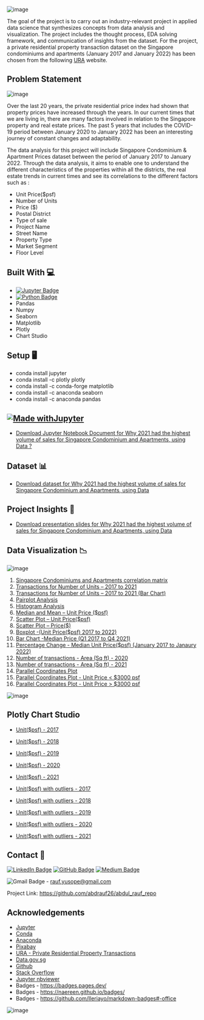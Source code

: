 ![image](https://user-images.githubusercontent.com/96287600/158115072-b5689ba9-298d-498b-bc0c-5715f8d75203.png)


The goal of the project is to carry out an industry-relevant project in applied data science that synthesizes concepts from data analysis and visualization. The project includes the thought process, EDA solving framework, and communication of insights from the dataset. For the project, a private residential property transaction dataset on the Singapore condominiums and apartments (January 2017 and January 2022) has been chosen from the following [URA](https://www.ura.gov.sg/realEstateIIWeb/transaction/search.action) website. 

## Problem Statement 

![image](https://cdn.pixabay.com/photo/2013/12/16/17/13/singapore-229387_1280.jpg)

Over the last 20 years, the private residential price index had shown that property prices have increased through the years. In our current times that we are living in, there are many factors involved in relation to the Singapore property and real estate prices. The past 5 years that includes the COVID-19 period between January 2020 to January 2022 has been an interesting journey of constant changes and adaptability. 

The data analysis for this project will include Singapore Condominium & Apartment Prices dataset between the period of January 2017 to January 2022. Through the data analysis, it aims to enable one to understand the different characteristics of the properties within all the districts, the real estate trends in current times and see its correlations to the different factors such as :

- Unit Price($psf)
- Number of Units
- Price ($)
- Postal District
- Type of sale
- Project Name
- Street Name
- Property Type
- Market Segment
- Floor Level


## Built With 💻

- [![Jupyter Badge](https://img.shields.io/badge/Jupyter-F37626?logo=jupyter&logoColor=fff&style=flat)](https://jupyter.org/try)
- [![Python Badge](https://img.shields.io/badge/Python-3776AB?logo=python&logoColor=fff&style=flat)](https://www.python.org/)
- Pandas
- Numpy
- Seaborn
- Matplotlib
- Plotly
- Chart Studio


## Setup 🖥️
- conda install jupyter
- conda install -c plotly plotly
- conda install -c conda-forge matplotlib
- conda install -c anaconda seaborn
- conda install -c anaconda pandas

## [![Made withJupyter](https://img.shields.io/badge/Made%20with-Jupyter-orange?style=for-the-badge&logo=Jupyter)](https://jupyter.org/try)
- [Download Jupyter Notebook Document for Why 2021 had the highest volume of sales for Singapore Condominium and Apartments, using Data ?](https://nbviewer.org/github/abdrauf26/condo_apt_repo/blob/main/sg_condo_apt_2017_to_2021.ipynb)

## Dataset 📊

- [Download dataset for Why 2021 had the highest volume of sales for Singapore Condominium and Apartments, using Data](https://drive.google.com/file/d/1qIS5h3a6e4OuwvgfG2Dp8vmZi2BanECe/view?usp=sharing)

## Project Insights 📖
- [Download presentation slides for Why 2021 had the highest volume of sales for Singapore Condominium and Apartments, using Data](https://drive.google.com/file/d/1LNcwQhs4hxyklpoBrL6oWZf6IviR_zJ0/view?usp=sharing)

## Data Visualization 📉

![image](https://user-images.githubusercontent.com/96287600/156498899-724321c5-16a1-49f6-88f6-a0da9f19f70b.png)

1. [Singapore Condominiums and Apartments correlation matrix](https://drive.google.com/file/d/1xVjynsrXh1guALilhzd-SbwwhABmotRn/view?usp=sharing)
2. [Transactions for Number of Units – 2017 to 2021](https://drive.google.com/file/d/1zMzQrsezRQ9g0Wdz3WnO1KSv-FKbOawj/view?usp=sharing)
3. [Transactions for Number of Units – 2017 to 2021 (Bar Chart)](https://drive.google.com/file/d/1_ASp0k10x9qMnlxlZZG8tPZuGJJaE7lC/view?usp=sharing)
4. [Pairplot Analysis](https://drive.google.com/file/d/1um6YIBkOuvGplBllN_szYInJqVp0bzd-/view?usp=sharing)
5. [Histogram Analysis](https://drive.google.com/file/d/1I15IdsYoD-1wirgmzEra-sBvV0WTT6OY/view?usp=sharing)
6. [Median and Mean – Unit Price ($psf)](https://drive.google.com/file/d/1T6m9qlvg6AeOOOcfhgK1jyH5uc8IZ-ZR/view?usp=sharing)
7. [Scatter Plot – Unit Price($psf)](https://drive.google.com/file/d/1fBzpJ0km-M_bpxpOg8iEWCXFgjjRZsTR/view?usp=sharing)
8. [Scatter Plot – Price($)](https://drive.google.com/file/d/14iJzZARyp5XZgpCG-kR_YUqJ5EGaPY9E/view?usp=sharing)
9. [Boxplot -(Unit Price($psf) 2017 to 2022)](https://drive.google.com/file/d/1W4fDlO3bB5Q0ycc6JIcEe4kQas9M7qFB/view?usp=sharing)
10. [Bar Chart -Median Price (Q1 2017 to Q4 2021)](https://drive.google.com/file/d/1icp03TM5jIq2WPPAeelRo4QU_eXASlWd/view?usp=sharing)
11. [Percentage Change - Median Unit Price($psf) (January 2017 to Janaury 2022)](https://drive.google.com/file/d/1GS0AFPRGUQ260nEyezcIoAlIEON53AF5/view?usp=sharing)
12. [Number of transactions - Area (Sq ft) - 2020](https://drive.google.com/file/d/1p_VulcUC5zZNQBk-cSIKqVf950bP0FqI/view?usp=sharing)
13. [Number of transactions - Area (Sq ft) - 2021](https://drive.google.com/file/d/1GJzk9KlDBPRMCC3YcZeOf4GMUY8sVRZP/view?usp=sharing)
14. [Parallel Coordinates Plot](https://drive.google.com/file/d/1Q9ZxwdxCj7WIFLjZinc3SCkjjpLog8Zr/view?usp=sharing)
15. [Parallel Coordinates Plot - Unit Price < $3000 psf](https://drive.google.com/file/d/1lFNLWroteFS1q3lWh3DBNcIGXn326AYI/view?usp=sharing)
16. [Parallel Coordinates Plot - Unit Price > $3000 psf](https://drive.google.com/file/d/11uu_U9mKXkJb-MCAo3QNYzSbFZq8ZKN1/view?usp=sharing)

![image](https://user-images.githubusercontent.com/96287600/156875756-d4c4888e-0404-4aec-956e-5eddb8ecc538.png)

## Plotly Chart Studio 

- [Unit($psf) - 2017](https://plotly.com/~ab.rauf/43/)
- [Unit($psf) - 2018](https://plotly.com/~ab.rauf/24/)
- [Unit($psf) - 2019](https://plotly.com/~ab.rauf/30/)
- [Unit($psf) - 2020](https://plotly.com/~ab.rauf/35/)
- [Unit($psf) - 2021](https://plotly.com/~ab.rauf/35/)


- [Unit($psf) with outliers - 2017](https://plotly.com/~ab.rauf/41/)
- [Unit($psf) with outliers - 2018](https://plotly.com/~ab.rauf/22/)
- [Unit($psf) with outliers - 2019](https://plotly.com/~ab.rauf/28/)
- [Unit($psf) with outliers - 2020](https://plotly.com/~ab.rauf/33/)
- [Unit($psf) with outliers - 2021](https://plotly.com/~ab.rauf/37/)

## Contact 📧 

[![LinkedIn Badge](https://img.shields.io/badge/LinkedIn-0A66C2?logo=linkedin&logoColor=fff&style=flat)](https://www.linkedin.com/in/abdrauf26/)  [![GitHub Badge](https://img.shields.io/badge/GitHub-181717?logo=github&logoColor=fff&style=flat)](https://github.com/abdrauf26) [![Medium Badge](https://img.shields.io/badge/Medium-000?logo=medium&logoColor=fff&style=flat)](https://medium.com/@rauf.yusope)

![Gmail Badge](https://img.shields.io/badge/Gmail-EA4335?logo=gmail&logoColor=fff&style=flat) - rauf.yusope@gmail.com


Project Link:  https://github.com/abdrauf26/abdul_rauf_repo

## Acknowledgements

- [Jupyter](https://jupyter.org/)
- [Conda](https://docs.conda.io/en/latest/)
- [Anaconda](https://anaconda.org/)
- [Pixabay](https://pixabay.com/)
- [URA - Private Residential Property Transactions](https://www.ura.gov.sg/realEstateIIWeb/transaction/search.action)
- [Data.gov.sg](https://data.gov.sg/)
- [Github](https://github.com/)
- [Stack Overflow](https://stackoverflow.com/)
- [Jupyter nbviewer](https://nbviewer.org/)
- Badges - https://badges.pages.dev/
- Badges - https://naereen.github.io/badges/
- Badges - https://github.com/Ileriayo/markdown-badges#-office

![image](https://cdn.pixabay.com/photo/2014/03/15/16/34/construction-287876_1280.jpg)






